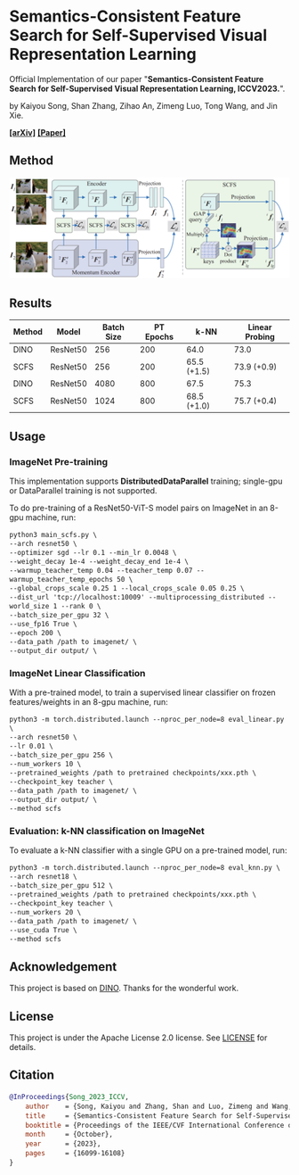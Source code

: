 # Semantics-Consistent Feature Search for Self-Supervised Visual Representation Learning
Official Implementation of our paper "**Semantics-Consistent Feature Search for Self-Supervised Visual Representation Learning, ICCV2023.**". 

by Kaiyou Song, Shan Zhang, Zihao An, Zimeng Luo, Tong Wang, and Jin Xie.

**[[arXiv]](https://arxiv.org/abs/2212.06486)**  **[[Paper]](https://openaccess.thecvf.com/content/ICCV2023/papers/Song_Semantics-Consistent_Feature_Search_for_Self-Supervised_Visual_Representation_Learning_ICCV_2023_paper.pdf)**

## Method
 
<img src="src/method.png" width="700">

## Results
| Method | Model    | Batch Size | PT Epochs | k-NN  | Linear Probing   |
|--------|----------|-----------|-----------|-------------|-------------|
| DINO   | ResNet50 |    256    |   200     | 64.0        | 73.0        |
| SCFS   | ResNet50 |    256    |   200     | 65.5 (+1.5) | 73.9 (+0.9) |
| DINO   | ResNet50 |    4080   |   800     | 67.5        | 75.3        |
| SCFS   | ResNet50 |    1024   |   800     | 68.5 (+1.0) | 75.7 (+0.4) |

## Usage

### ImageNet Pre-training

This implementation  supports **DistributedDataParallel** training; single-gpu or DataParallel training is not supported.

To do pre-training of a ResNet50-ViT-S model pairs on ImageNet in an 8-gpu machine, run:

```
python3 main_scfs.py \
--arch resnet50 \
--optimizer sgd --lr 0.1 --min_lr 0.0048 \
--weight_decay 1e-4 --weight_decay_end 1e-4 \
--warmup_teacher_temp 0.04 --teacher_temp 0.07 --warmup_teacher_temp_epochs 50 \
--global_crops_scale 0.25 1 --local_crops_scale 0.05 0.25 \
--dist_url 'tcp://localhost:10009' --multiprocessing_distributed --world_size 1 --rank 0 \
--batch_size_per_gpu 32 \
--use_fp16 True \
--epoch 200 \
--data_path /path to imagenet/ \
--output_dir output/ \
```

### ImageNet Linear Classification

With a pre-trained model, to train a supervised linear classifier on frozen features/weights in an 8-gpu machine, run:

```
python3 -m torch.distributed.launch --nproc_per_node=8 eval_linear.py \
--arch resnet50 \
--lr 0.01 \
--batch_size_per_gpu 256 \
--num_workers 10 \
--pretrained_weights /path to pretrained checkpoints/xxx.pth \
--checkpoint_key teacher \
--data_path /path to imagenet/ \
--output_dir output/ \
--method scfs
```

### Evaluation: k-NN classification on ImageNet
To evaluate a k-NN classifier with a single GPU on a pre-trained model, run:

```
python3 -m torch.distributed.launch --nproc_per_node=8 eval_knn.py \
--arch resnet18 \
--batch_size_per_gpu 512 \
--pretrained_weights /path to pretrained checkpoints/xxx.pth \
--checkpoint_key teacher \
--num_workers 20 \
--data_path /path to imagenet/ \
--use_cuda True \
--method scfs
```

## Acknowledgement
This project is based on [DINO](https://github.com/facebookresearch/dino).
Thanks for the wonderful work.

## License
This project is under the Apache License 2.0 license. See [LICENSE](LICENSE) for details.

## Citation
```bibtex
@InProceedings{Song_2023_ICCV,
    author    = {Song, Kaiyou and Zhang, Shan and Luo, Zimeng and Wang, Tong and Xie, Jin},
    title     = {Semantics-Consistent Feature Search for Self-Supervised Visual Representation Learning},
    booktitle = {Proceedings of the IEEE/CVF International Conference on Computer Vision (ICCV)},
    month     = {October},
    year      = {2023},
    pages     = {16099-16108}
}
```
